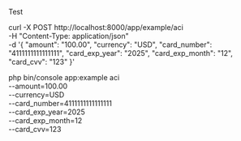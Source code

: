 Test

curl -X POST http://localhost:8000/app/example/aci \
-H "Content-Type: application/json" \
-d '{
"amount": "100.00",
"currency": "USD",
"card_number": "4111111111111111",
"card_exp_year": "2025",
"card_exp_month": "12",
"card_cvv": "123"
}'

php bin/console app:example aci \
--amount=100.00 \
--currency=USD \
--card_number=4111111111111111 \
--card_exp_year=2025 \
--card_exp_month=12 \
--card_cvv=123